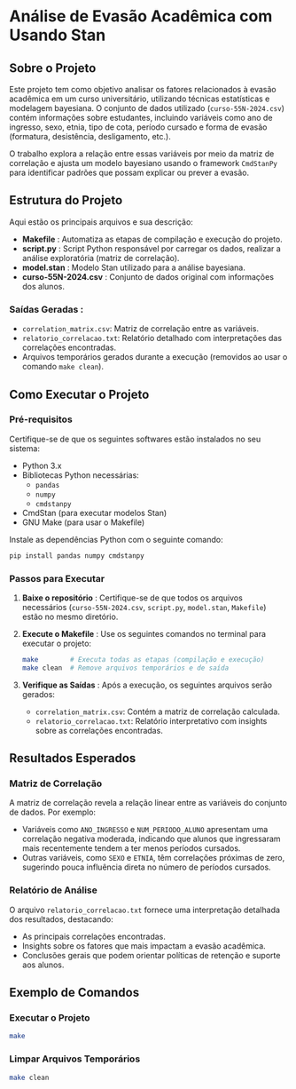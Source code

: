 # Análise de Evasão Acadêmica com Usando Stan

## Sobre o Projeto
Este projeto tem como objetivo analisar os fatores relacionados à evasão acadêmica em um curso universitário, utilizando técnicas estatísticas e modelagem bayesiana. O conjunto de dados utilizado (`curso-55N-2024.csv`) contém informações sobre estudantes, incluindo variáveis como ano de ingresso, sexo, etnia, tipo de cota, período cursado e forma de evasão (formatura, desistência, desligamento, etc.).

O trabalho explora a relação entre essas variáveis por meio da matriz de correlação e ajusta um modelo bayesiano usando o framework `CmdStanPy` para identificar padrões que possam explicar ou prever a evasão.

## Estrutura do Projeto
Aqui estão os principais arquivos e sua descrição:

- **Makefile** : Automatiza as etapas de compilação e execução do projeto.
- **script.py** : Script Python responsável por carregar os dados, realizar a análise exploratória (matriz de correlação).
- **model.stan** : Modelo Stan utilizado para a análise bayesiana.
- **curso-55N-2024.csv** : Conjunto de dados original com informações dos alunos.

### Saídas Geradas :
- `correlation_matrix.csv`: Matriz de correlação entre as variáveis.
- `relatorio_correlacao.txt`: Relatório detalhado com interpretações das correlações encontradas.
- Arquivos temporários gerados durante a execução (removidos ao usar o comando `make clean`).

## Como Executar o Projeto

### Pré-requisitos
Certifique-se de que os seguintes softwares estão instalados no seu sistema:

- Python 3.x
- Bibliotecas Python necessárias:
  - `pandas`
  - `numpy`
  - `cmdstanpy`
- CmdStan (para executar modelos Stan)
- GNU Make (para usar o Makefile)

Instale as dependências Python com o seguinte comando:

```bash
pip install pandas numpy cmdstanpy
```

### Passos para Executar

1. **Baixe o repositório** :
   Certifique-se de que todos os arquivos necessários (`curso-55N-2024.csv`, `script.py`, `model.stan`, `Makefile`) estão no mesmo diretório.

2. **Execute o Makefile** :
   Use os seguintes comandos no terminal para executar o projeto:

   ```bash
   make        # Executa todas as etapas (compilação e execução)
   make clean  # Remove arquivos temporários e de saída
   ```

3. **Verifique as Saídas** :
   Após a execução, os seguintes arquivos serão gerados:
   - `correlation_matrix.csv`: Contém a matriz de correlação calculada.
   - `relatorio_correlacao.txt`: Relatório interpretativo com insights sobre as correlações encontradas.

## Resultados Esperados

### Matriz de Correlação
A matriz de correlação revela a relação linear entre as variáveis do conjunto de dados. Por exemplo:

- Variáveis como `ANO_INGRESSO` e `NUM_PERIODO_ALUNO` apresentam uma correlação negativa moderada, indicando que alunos que ingressaram mais recentemente tendem a ter menos períodos cursados.
- Outras variáveis, como `SEXO` e `ETNIA`, têm correlações próximas de zero, sugerindo pouca influência direta no número de períodos cursados.

### Relatório de Análise
O arquivo `relatorio_correlacao.txt` fornece uma interpretação detalhada dos resultados, destacando:

- As principais correlações encontradas.
- Insights sobre os fatores que mais impactam a evasão acadêmica.
- Conclusões gerais que podem orientar políticas de retenção e suporte aos alunos.

## Exemplo de Comandos

### Executar o Projeto
```bash
make
```

### Limpar Arquivos Temporários
```bash
make clean
```
